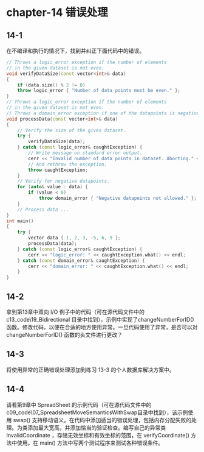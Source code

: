 # chapter-14 错误处理

## 14-1

在不编译和执行的情况下，找到并纠正下面代码中的错误。

```c++
// Throws a logic_error exception if the number of elements
// in the given dataset is not even.
void verifyDataSize(const vector<int>& data)
{
    if (data.size() % 2 != 0)
    throw logic_error { "Number of data points must be even." };
}
// Throws a logic_error exception if the number of elements
// in the given dataset is not even.
// Throws a domain_error exception if one of the datapoints is negative.
void processData(const vector<int>& data)
{
    // Verify the size of the given dataset.
    try {
        verifyDataSize(data);
    } catch (const logic_error& caughtException) {
        // Write message on standard error output.
        cerr << "Invalid number of data points in dataset. Aborting." << endl;
        // And rethrow the exception.
        throw caughtException;
    }
    // Verify for negative datapoints.
    for (auto& value : data) {
        if (value < 0)
            throw domain_error { "Negative datapoints not allowed." };
    }
    // Process data ...
}
int main()
{
    try {
        vector data { 1, 2, 3, -5, 6, 9 };
        processData(data);
    } catch (const logic_error& caughtException) {
        cerr << "logic_error: " << caughtException.what() << endl;
    } catch (const domain_error& caughtException) {
        cerr << "domain_error: " << caughtException.what() << endl;
    }
}
```

## 14-2

拿到第13章中双向 I/O 例子中的代码（可在源代码文件中的 c13_code\19_Bidirectional 目录中找到）。示例中实现了changeNumberForID() 函数。修改代码，以便在合适的地方使用异常。一旦代码使用了异常，是否可以对 changeNumberForID() 函数的头文件进行更改？

## 14-3

将使用异常的正确错误处理添加到练习 13-3 的个人数据库解决方案中。

## 14-4

请看第9章中 SpreadSheet 的示例代码（可在源代码文件中的c09_code\07_SpreadsheetMoveSemanticsWithSwap目录中找到），该示例使用 swap() 支持移动语义。在代码中添加适当的错误处理，包括内存分配失败的处理。为类添加最大宽高，并添加恰当的验证检查。编写自己的异常类 InvalidCoordinate ，存储无效坐标和有效坐标的范围，在 verifyCoordinate() 方法中使用。在 main() 方法中写两个测试程序来测试各种错误条件。
